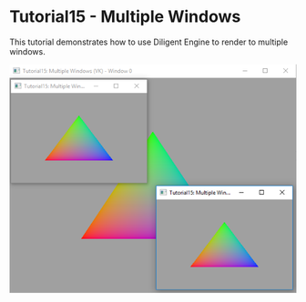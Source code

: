 # Tutorial15 - Multiple Windows

This tutorial demonstrates how to use Diligent Engine to render to multiple windows.

![](Screenshot.png)
